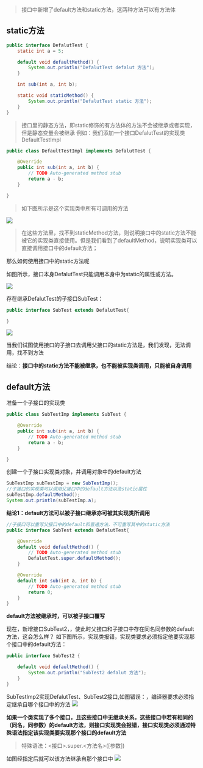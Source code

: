 >接口中新增了default方法和static方法，这两种方法可以有方法体

## static方法
```java
public interface DefalutTest {
	static int a = 5;

	default void defaultMethod() {
		System.out.println("DefalutTest defalut 方法");
	}

	int sub(int a, int b);

	static void staticMethod() {
		System.out.println("DefalutTest static 方法");
	}
}
```
>接口里的静态方法，即static修饰的有方法体的方法不会被继承或者实现，但是静态变量会被继承 
例如：我们添加一个接口DefalutTest的实现类DefaultTestImpl

```java
public class DefaultTestImpl implements DefalutTest {

	@Override
	public int sub(int a, int b) {
		// TODO Auto-generated method stub
		return a - b;
	}

}
```
>如下图所示是这个实现类中所有可调用的方法

![](http://p6m5e5j2t.bkt.clouddn.com/18-6-8/58297483.jpg)
>在这些方法里，找不到staticMethod方法，则说明接口中的static方法不能被它的实现类直接使用。但是我们看到了defaultMethod，说明实现类可以直接调用接口中的default方法；

那么如何使用接口中的static方法呢  

如图所示，接口本身DefalutTest只能调用本身中为static的属性或方法。

![](http://p6m5e5j2t.bkt.clouddn.com/18-6-8/85550130.jpg)

存在继承DefalutTest的子接口SubTest：
```java
public interface SubTest extends DefalutTest{

}
```

![](http://p6m5e5j2t.bkt.clouddn.com/18-6-8/13514508.jpg)

当我们试图使用接口的子接口去调用父接口的static方法是，我们发现，无法调用，找不到方法

结论：**接口中的static方法不能被继承，也不能被实现类调用，只能被自身调用**

## default方法
准备一个子接口的实现类
```java
public class SubTestImp implements SubTest {

	@Override
	public int sub(int a, int b) {
		// TODO Auto-generated method stub
		return a - b;
	}

}
```
创建一个子接口实现类对象，并调用对象中的default方法
```java
SubTestImp subTestImp = new SubTestImp();
//子接口的实现类可以调用父接口中的default方法以及static属性
subTestImp.defaultMethod();
System.out.println(subTestImp.a);
```

**结论1：default方法可以被子接口继承亦可被其实现类所调用**
```java
//子接口可以重写父接口中的default和普通方法，不可重写其中的static方法
public interface SubTest extends DefalutTest{

	@Override
	default void defaultMethod() {
		// TODO Auto-generated method stub
		DefalutTest.super.defaultMethod();
	}

	@Override
	default int sub(int a, int b) {
		// TODO Auto-generated method stub
		return 0;
	}
}
```
**default方法被继承时，可以被子接口覆写**

现在，新增接口SubTest2，，使此时父接口和子接口中存在同名同参数的default方法，这会怎么样？
如下图所示，实现类报错，实现类要求必须指定他要实现那个接口中的default方法：
```java
public interface SubTest2 {

	default void defaultMethod() {
		System.out.println("SubTest2 defalut 方法");
	}
}
```
SubTestImp2实现DefalutTest、SubTest2接口,如图错误：，编译器要求必须指定继承自哪个接口中的方法
![](http://p6m5e5j2t.bkt.clouddn.com/18-6-8/7484126.jpg)

**如果一个类实现了多个接口，且这些接口中无继承关系，这些接口中若有相同的（同名，同参数）的default方法，则接口实现类会报错，接口实现类必须通过特殊语法指定该实现类要实现那个接口的default方法**
>特殊语法：<接口>.super.<方法名>([参数])

如图经指定后就可以该方法继承自那个接口中
![](http://p6m5e5j2t.bkt.clouddn.com/18-6-8/90882036.jpg)



























